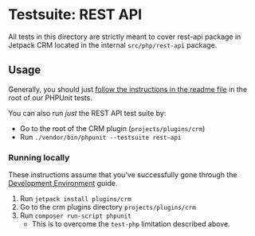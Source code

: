 # Testsuite: REST API

All tests in this directory are strictly meant to cover rest-api package in Jetpack CRM located in the internal `src/php/rest-api` package. 

## Usage

Generally, you should just [follow the instructions in the readme file](../readme.md) in the root of our PHPUnit tests.

You can also run _just_ the REST API test suite by:

* Go to the root of the CRM plugin (`projects/plugins/crm`)
* Run `./vendor/bin/phpunit --testsuite rest-api`

### Running locally

These instructions assume that you've successfully gone through the [Development Environment](https://github.com/Automattic/jetpack/blob/trunk/docs/development-environment.md) guide.

1. Run `jetpack install plugins/crm`
2. Go to the crm plugins directory `projects/plugins/crm`
3. Run `composer run-script phpunit`
	* This is to overcome the `test-php` limitation described above.
